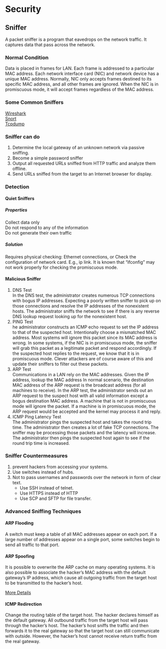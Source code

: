 # Security

## Sniffer

A packet sniffer is a program that eavedrops on the network traffic. It captures data that pass across the network.  

### Normal Condition

Data is placed in frames for LAN. Each frame is addressed to a particular MAC address. Each network interface card (NIC) and network device has a unique MAC address. Normally, NIC only accepts frames destined to its specific MAC address, and all other frames are ignored. When the NIC is in promiscuous mode, it will accept frames regardless of the MAC address.  

### Some Common Sniffers

[Wireshark](https://www.wireshark.org/)  
[Snort](http://www.snort.org)  
[Tcpdump](http://www.tcpdump.org)  

### Sniffer can do

1. Determine the local gateway of an unknown network via passive sniffing.
2. Become a simple password sniffer
3. Output all requested URLs sniffed from HTTP traffic and analyze them offline.
4. Send URLs sniffed from the target to an Internet browser for display.

### Detection
#### Quiet Sniffers
##### Properties
Collect data only  
Do not respond to any of the information  
Do not generate their own traffic  
##### Solution
Requires physical checking: Ethernet connections, or Check the configuration of network card. E.g., ip link. It is known that “ifconfig” may not work properly for checking the promiscuous mode.  

#### Malicious Sniffer
1. DNS Test  
   In the DNS test, the administrator creates numerous TCP connections with bogus IP addresses. Expecting a poorly written sniffer to pick up on those connections and resolve the IP addresses of the nonexistent hosts. The administrator sniffs the network to see if there is any reverse DNS lookup request looking up for the nonexistent host.
2. PING Test  
   he administrator constructs an ICMP echo request to set the IP address to that of the suspected host. Intentionally choose a mismatched MAC address. Most systems will ignore this packet since its MAC address is wrong. In some systems, if the NIC is in promiscuous mode, the sniffer will grab this packet as a legitimate packet and respond accordingly. If the suspected host replies to the request, we know that it is in promiscuous mode. Clever attackers are of course aware of this and update their sniffers to filter out these packets.  
3. ARP Test  
   Communications in a LAN rely on the MAC addresses. Given the IP address, lookup the MAC address In normal scenario, the destination MAC address of the ARP request is the broadcast address (for all machines to receive). In the ARP test, the administrator sends out an ARP request to the suspect host with all valid information except a bogus destination MAC address. A machine that is not in promiscuous mode will ignore the packet. If a machine is in promiscuous mode, the ARP request would be accepted and the kernel may process it and reply.  
4. ICMP Ping Latency Test  
   The administrator pings the suspected host and takes the round trip time. The administrator then creates a lot of fake TCP connections. The sniffer may be processing those packets and the latency will increase. The administrator then pings the suspected host again to see if the round trip time is increased.  

### Sniffer Countermeasures

1. prevent hackers from accessing your systems.  
2. Use switches instead of hubs.  
3. Not to pass usernames and passwords over the network in form of clear text.
   - Use SSH instead of telnet.
   - Use HTTPS instead of HTTP
   - Use SCP and SFTP for file transfer.

### Advanced Sniffing Techniques

#### ARP Flooding

A switch must keep a table of all MAC addresses appear on each port. If a large number of addresses appear on a single port, some switches begin to send all traffic to that port.

#### ARP Spoofing

It is possible to overwrite the ARP cache on many operating systems. It is also possible to associate the hacker’s MAC address with the default gateway’s IP address, which cause all outgoing traffic from the target host to be transmitted to the hacker’s host.

[More Details](https://en.wikipedia.org/wiki/ARP_spoofing)

#### ICMP Redirection

Change the routing table of the target host. The hacker declares himself as the default gateway. All outbound traffic from the target host will pass through the hacker’s host. The hacker’s host sniffs the traffic and then forwards it to the real gateway so that the target host can still communicate with outside. However, the hacker’s host cannot receive return traffic from the real gateway.









